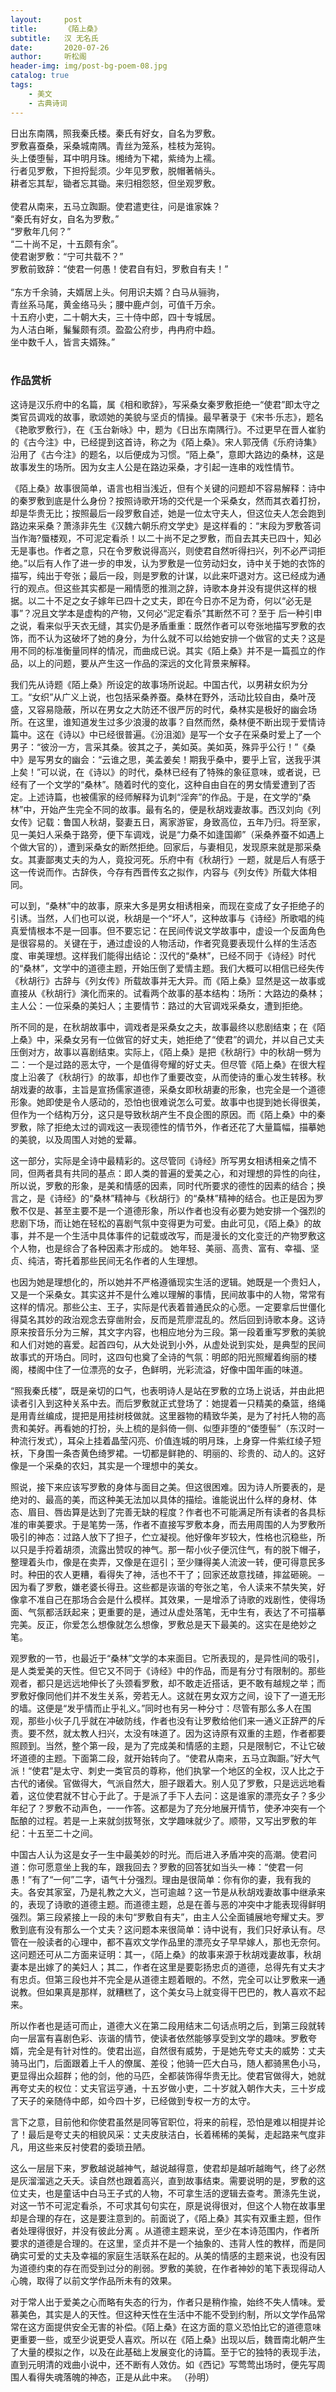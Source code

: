 ```yaml
---
layout:     post
title:      《陌上桑》
subtitle:   汉 无名氏
date:       2020-07-26
author:     听松阁
header-img: img/post-bg-poem-08.jpg
catalog: true
tags:
    - 美文
    - 古典诗词
---
```


日出东南隅，照我秦氏楼。秦氏有好女，自名为罗敷。<br>
罗敷喜蚕桑，采桑城南隅。青丝为笼系，桂枝为笼钩。<br>
头上倭堕髻，耳中明月珠。缃绮为下裙，紫绮为上襦。<br>
行者见罗敷，下担捋髭须。少年见罗敷，脱帽著帩头。<br>
耕者忘其犁，锄者忘其锄。来归相怨怒，但坐观罗敷。<br>
<br>
使君从南来，五马立踟蹰。使君遣吏往，问是谁家姝？<br>
“秦氏有好女，自名为罗敷。”<br>
“罗敷年几何？”<br>
“二十尚不足，十五颇有余”。<br>
使君谢罗敷：“宁可共载不？”<br>
罗敷前致辞：“使君一何愚！使君自有妇，罗敷自有夫！”<br>
<br>
“东方千余骑，夫婿居上头。何用识夫婿？白马从骊驹，<br>
青丝系马尾，黄金络马头；腰中鹿卢剑，可值千万余。<br>
十五府小吏，二十朝大夫，三十侍中郎，四十专城居。<br>
为人洁白晰，鬑鬑颇有须。盈盈公府步，冉冉府中趋。<br>
坐中数千人，皆言夫婿殊。”
<br>
<br>

### 作品赏析
这诗是汉乐府中的名篇，属《相和歌辞》，写采桑女秦罗敷拒绝一“使君”即太守之类官员调戏的故事，歌颂她的美貌与坚贞的情操。最早著录于《宋书·乐志》，题名《艳歌罗敷行》，在《玉台新咏》中，题为《日出东南隅行》。不过更早在晋人崔豹的《古今注》中，已经提到这首诗，称之为《陌上桑》。宋人郭茂倩《乐府诗集》沿用了《古今注》的题名，以后便成为习惯。“陌上桑”，意即大路边的桑林，这是故事发生的场所。因为女主人公是在路边采桑，才引起一连串的戏性情节。

《陌上桑》故事很简单，语言也相当浅近，但有个关键的问题却不容易解释：诗中的秦罗敷到底是什么身份？按照诗歌开场的交代是一个采桑女，然而其衣着打扮，却是华贵无比；按照最后一段罗敷自述，她是一位太守夫人，但这位夫人怎会跑到路边来采桑？萧涤非先生《汉魏六朝乐府文学史》是这样看的：“末段为罗敷答词当作海?蜃楼观，不可泥定看杀！以二十尚不足之罗敷，而自去其夫已四十，知必无是事也。作者之意，只在令罗敷说得高兴，则使君自然听得扫兴，列不必严词拒绝。”以后有人作了进一步的申发，认为罗敷是一位劳动妇女，诗中关于她的衣饰的描写，纯出于夸张；最后一段，则是罗敷的计谋，以此来吓退对方。这已经成为通行的观点。但这些其实都是一厢情愿的推测之辞，诗歌本身并没有提供这样的根据。以二十不足之女子嫁年已四十之丈夫，即在今日亦不足为奇，何以“必无是事”？况且文学本是虚构的产物，又何必“泥定看杀”其断然不可？至于
后一种引申之说，看来似乎天衣无缝，其实仍是矛盾重重：既然作者可以夸张地描写罗敷的衣饰，而不认为这破坏了她的身分，为什么就不可以给她安排一个做官的丈夫？这是用不同的标准衡量同样的情况，而曲成已说。其实《陌上桑》并不是一篇孤立的作品，以上的问题，要从产生这一作品的深远的文化背景来解释。

我们先从诗题《陌上桑》所设定的故事场所说起。中国古代，以男耕女织为分工。“女织”从广义上说，也包括采桑养蚕。桑林在野外，活动比较自由，桑叶茂盛，又容易隐蔽，所以在男女之大防还不很严厉的时代，桑林实是极好的幽会场所。在这里，谁知道发生过多少浪漫的故事？自然而然，桑林便不断出现于爱情诗篇中。这在《诗以》中已经很普遍。《汾沮洳》是写一个女子在采桑时爱上了一个男子：“彼汾一方，言采其桑。彼其之子，美如英。美如英，殊异乎公行！”《桑中》是写男女的幽会：“云谁之思，美孟姜矣！期我乎桑中，要乎上官，送我乎淇上矣！”可以说，在《诗以》的时代，桑林已经有了特殊的象征意味，或者说，已经有了一个文学的“桑林”。随着时代的变化，这种自由自在的男女情爱遭到了否定。上述诗篇，也被儒家的经师解释为讥刺“淫奔”的作品。于是，在文学的“桑林”中，开始产生完全不同的故事。最有名的，便是秋胡戏妻故事。西汉刘向《列女传》记载：鲁国人秋胡，娶妻五日，离家游宦，身致高位，五年乃归。将至家，见一美妇人采桑于路旁，便下车调戏，说是“力桑不如逢国卿”（采桑养蚕不如遇上个做大官的），遭到采桑女的断然拒绝。回家后，与妻相见，发现原来就是那采桑女。其妻鄙夷丈夫的为人，竟投河死。乐府中有《秋胡行》一题，就是后人有感于这一传说而作。古辞佚，今存有西晋传玄之拟作，内容与《列女传》所载大体相同。

可以到，“桑林”中的故事，原来大多是男女相诱相亲，而现在变成了女子拒绝子的引诱。当然，人们也可以说，秋胡是一个“坏人”，这种故事与《诗经》所歌唱的纯真爱情根本不是一回事。但不要忘记：在民间传说文学故事中，虚设一个反面角色是很容易的。关键在于，通过虚设的人物活动，作者究竟要表现什么样的生活态度、审美理想。这样我们能得出结论：汉代的“桑林”，已经不同于《诗经》时代的“桑林”，文学中的道德主题，开始压倒了爱情主题。我们大概可以相信已经失传《秋胡行》古辞与《列女传》所载故事并无大异。而《陌上桑》显然是这一故事或直接从《秋胡行》演化而来的。试看两个故事的基本结构：场所：大路边的桑林；主人公：一位采桑的美妇人；主要情节：路过的大官调戏采桑女，遭到拒绝。

所不同的是，在秋胡故事中，调戏者是采桑女之夫，故事最终以悲剧结束；在《陌上桑》中，采桑女另有一位做官的好丈夫，她拒绝了“使君”的调允，并以自己丈夫压倒对方，故事以喜剧结束。实际上，《陌上桑》是把《秋胡行》中的秋胡一劈为二：一个是过路的恶太守，一个是值得夸耀的好丈夫。但尽管《陌上桑》在很大程度上沿袭了《秋胡行》的故事，却也作了重要改变，从而使诗的重心发生转移。秋胡戏妻的故事，主旨是宣扬儒家道德，采桑女即秋胡妻的形象，也完全是一个道德形象。她即使是令人感动的，恐怕也很难说怎么可爱。故事中也提到她长得很美，但作为一个结构万分，这只是导致秋胡产生不良企图的原因。而《陌上桑》中的秦罗敷，除了拒绝太过的调戏这一表现德性的情节外，作者还花了大量篇幅，描摹她的美貌，以及周围人对她的爱幕。

这一部分，实际是全诗中最精彩的。这尽管同《诗经》所写男女相诱相亲之情不同，但两者具有共同的基点：即人类的普遍的爱美之心，和对理想的异性的向往，所以说，罗敷的形象，是美和情感的因素，同时代所要求的德性的因素的结合；换言之，是《诗经》的“桑林”精神与《秋胡行》的“桑林”精神的结合。也正是因为罗敷不仅是、甚至主要不是一个道德形象，所以作者也没有必要为她安排一个强烈的悲剧下场，而让她在轻松的喜剧气氛中变得更为可爱。由此可见，《陌上桑》的故事，并不是一个生活中具体事件的记载或改写，而是漫长的文化变迁的产物罗敷这个人物，也是综合了各种因素才形成的。
她年轻、美丽、高贵、富有、幸福、坚贞、纯洁，寄托着那些民间无名作者的人生理想。

也因为她是理想化的，所以她并不严格遵循现实生活的逻辑。她既是一个贵妇人，又是一个采桑女。其实这并不是什么难以理解的事情，民间故事中的人物，常常有这样的情况。那些公主、王子，实际是代表着普通民众的心愿。一定要拿后世僵化得莫名其妙的政治观念去穿凿附会，反而是荒廖混乱的。然后回到诗歌本身。这诗原来按音乐分为三解，其文字内容，也相应地分为三段。第一段着重写罗敷的美貌和人们对她的喜爱。起首四句，从大处说到小外，从虚处说到实处，是典型的民间故事式的开场白。同时，这四句也奠了全诗的气氛：明郎的阳光照耀着绚丽的楼阁，楼阁中住了一位漂亮的女子，色鲜明，光彩流溢，好像中国年画的味道。

“照我秦氏楼”，既是亲切的口气，也表明诗人是站在罗敷的立场上说话，并由此把读者引入到这种关系中去。而后罗敷就正式登场了：她提着一只精美的桑篮，络绳是用青丝编成，提把是用挂树枝做就。这里器物的精致华美，是为了衬托人物的高贵和美好。再看她的打扮，头上梳的是斜倚一侧、似堕非堕的“倭堕髻”（东汉时一种流行发式），耳朵上挂着晶莹闪亮、价值连城的明月珠，上身穿一件紫红绫子短袄，下身围一条杏黄色绮罗裙。一切都是鲜艳的、明丽的、珍贵的、动人的。这好像是一个采桑的农妇，其实是一个理想中的美女。

照说，接下来应该写罗敷的身体与面目之美。但这很困难。因为诗人所要表的，是绝对的、最高的美，而这种美无法加以具体的描绘。谁能说出什么样的身材、体态、眉目、唇齿算是达到了完善无缺的程度？作者也不可能满足所有读者的各具标准的审美要求。于是笔势一荡，作者不直接写罗敷本身，而去用周围的人为罗敷所吸引的神态：过路人放下了担子，伫立凝视。他好像年岁较大，性格也沉稳些，所以只是手捋着胡须，流露出赞叹的神气。那一帮小伙子便沉住气，有的脱下帽子，整理着头巾，像是在卖弄，又像是在逗引；至少赚得美人流波一转，便可得意民多时。种田的农人更糟，看得失了神，活也不干了；回家还故意找碴，摔盆砸碗。－因为看了罗敷，嫌老婆长得丑。这些都是诙谐的夸张之笔，令人读来不禁失笑，好像拿不准自己在那场合会是什么模样。其效果，一是增添了诗歌的戏剧性，使得场面、气氛都活跃起来；更重要的是，通过从虚处落笔，无中生有，表达了不可描摹完美。反正，你爱怎么想像就怎么想像，罗敷总是天下最美的。这实在是绝妙之笔。

观罗敷的一节，也最近于“桑林”文学的本来面目。它所表现的，是异性间的吸引，是人类爱美的天性。但它又不同于《诗经》中的作品，而是有分寸有限制的。那些观者，都只是远远地伸长了头颈看罗敷，却不敢走近搭话，更不敢有越规之举；而罗敷好像同他们并不发生关系，旁若无人。这就在男女双方之间，设下了一道无形的墙。这便是“发乎情而止乎礼义。”同时也有另一种分寸：尽管有那么多人在围观，那些小伙子几乎就在冲破防线，作者也没有让罗敷给他们来一通义正辞严的斥责。要不然，就太教人扫兴，太没有味道了。因为这诗原有双重的主题，作者都要照顾到。当然，整个第一段，是为了完成美和情感的主题，只是限制它，不让它破坏道德的主题。下面第二段，就开始转向了。“使君从南来，五马立踟蹰。”好大气派！“使君”是太守、刺史一类官员的尊称，他们执掌一个地区的全权，汉人比之于古代的诸侯。官做得大，气派自然大，胆子跟着大。别人见了罗敷，只是远远地看着，这位使君就不甘心于此了。于是派了手下人去问：这是谁家的漂亮女子？多少年纪了？罗敷不动声色，一一作答。这都是为了充分地展开情节，使矛冲突有一个酝酿的过程。若是一上来就剑拔弩张，文学趣味就少了。顺带，又写出罗敷的年纪：十五至二十之间。

中国古人认为这是女子一生中最美妙的时光。而后进入矛盾冲突的高潮。使君问道：你可愿意坐上我的车，跟我回去？罗敷的回答犹如当头一棒：“使君一何愚！”有了“一何”二字，语气十分强烈。理由是很简单：你有你的妻，我有我的夫。各安其家室，乃是礼教之大义，岂可逾越？这一节是从秋胡戏妻故事中继承来的，表现了诗歌的道德主题。而道德主题，总是在善与恶的冲突中才能表现得鲜明强烈。第三段紧接上一段的未句“罗敷自有夫”，由主人公全面铺展地夸耀丈夫。罗敷到底有没有那么一个丈夫？这问题本来很简单：诗中说有，我们只好承认有。尽管在一般读者的心理中，都不喜欢文学作品里的漂亮女子早早嫁人，那也无奈何。这问题还可从二方面来证明：其一，《陌上桑》的故事来源于秋胡戏妻故事，秋胡妻本是出嫁了的美妇人；其二，作者在这里是要彰扬忠贞的道德，总得先有丈夫才有忠贞。但第三段也并不完全是从道德主题着眼的。不然，完全可以让罗敷来一通说教。但如果真是那样，就糟糕了，这个美女马上就变得干巴巴的，教人喜欢不起来。

所以作者也是适可而止，道德大义在第二段用结末二句话点明之后，到第三段就转向一层富有喜剧色彩、诙谐的情节，使读者依然能够享受到文学的趣味。罗敷夸婿，完全是有针对性的。使君出巡，自然很有威势，于是她先夸丈夫的威势：丈夫骑马出门，后面跟着上千人的僚属、差役；他骑一匹大白马，随人都骑黑色小马，更显得出众超群；他的剑，他的马匹，全都装饰得华贵无比。使君官做得大，她就再夸丈夫的权位：丈夫官运亨通，十五岁做小吏，二十岁就入朝作大夫，三十岁成了天子的亲随侍中郎，如今四十岁，已经做到专权一方的太守。

言下之意，目前他和你使君虽然是同等官职位，将来的前程，恐怕是难以相提并论了！最后是夸丈夫的相貌风采：丈夫皮肤洁白，长着稀稀的美髯，走起路来气度非凡，用这些来反衬使君的委琐丑陋。

这么一层层下来，罗敷越说越神气，越说越得意，使君却是越听越晦气，终了必然是灰溜溜逃之夭夭。读自然也跟着高兴，直到故事结束。需要说明的是，罗敷的这位丈夫，也是童话中白马王子式的人物，不可拿生活的逻辑去查考。萧涤先生说，对这一节不可泥定看杀，不可求其句句实在，原是说得很对，但这个人物在故事里却是合理的存在，这是要注意到的。前面说了，《陌上桑》其实有双重主题，但作者处理得很好，并没有彼此分离
。从道德主题来说，至少在本诗范围内，作者所要求的道德是合理的。在这里，坚贞并不是一个抽象的、违背人性的教样，而是同确实可爱的丈夫及幸福的家庭生活联系在起的。从美的情感的主题来说，也没有因为道德约束的存在而受到过分的削弱。罗敷的美貌，在作者神妙的笔下表现得动人心魄，取得了以前文学作品所未有的效果。

对于常人出于爱美之心而略有失态的行为，作者只是稍作揄，始终不失人情味。爱慕美色，其实是人的天性。但这种天性在生活中不能不受到约制，所以文学作品常常在这方面提供安全无害的补偿。《陌上桑》在这方面的意义恐怕比它的道德意味更重要一些，或至少说更受人喜欢。所以在《陌上桑》出现以后，魏晋南北朝产生了大量的模拟之作，以及在此基础上发展变化的诗篇。至于它的独特的表现手法，直到元明清的戏曲小说中，还不断有人效仿。如《西记》写莺莺出场时，便先写周围人看得失魂落魄的神态，正是从此中来。
（孙明）
